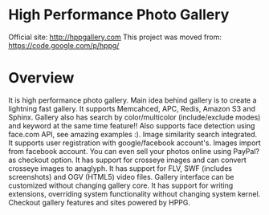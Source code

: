 High Performance Photo Gallery
====

Official site: http://hppgallery.com
This project was moved from: https://code.google.com/p/hppg/

Overview
====
It is high performance photo gallery. Main idea behind gallery is to create a lightning fast gallery. It supports Memcahced, APC, Redis, Amazon S3 and Sphinx. Gallery also has search by color/multicolor (include/exclude modes) and keyword at the same time feature!! Also supports face detection using face.com API, see amazing examples :). Image similarity search integrated. It supports user registration with google/facebook account's. Images import from facebook account. You can even sell your photos online using PayPal? as checkout option. It has support for crosseye images and can convert crosseye images to anaglyph. It has support for FLV, SWF (includes screenshots) and OGV (HTML5) video files. Gallery interface can be customized without changing gallery core. It has support for writing extensions, overriding system functionality without changing system kernel. Checkout gallery features and sites powered by HPPG.
